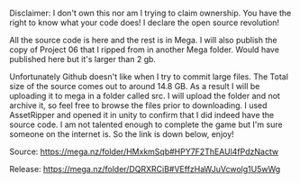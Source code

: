 Disclaimer: I don't own this nor am I trying to claim ownership. You have the right to know what your code does! I declare the open source revolution!

All the source code is here and the rest is in Mega. I will also publish the copy of Project 06 that I ripped from in another Mega folder. Would have published here but it's larger than 2 gb.

Unfortunately Github doesn't like when I try to commit large files. The Total size of the source comes out to around 14.8 GB. 
As a result I will be uploading it to mega in a folder called src. I will upload the folder and not archive it, so feel free to browse the files prior to downloading.
I used AssetRipper and opened it in unity to confirm that I did indeed have the source code. I am not talented enough to complete the game but I'm sure someone on the internet
is. So the link is down below, enjoy!


Source: https://mega.nz/folder/HMxkmSqb#HPY7F2ThEAUl4fPdzNactw




Release: https://mega.nz/folder/DQRXRCiB#VEffzHaWJuVcwolg1U5wWg
